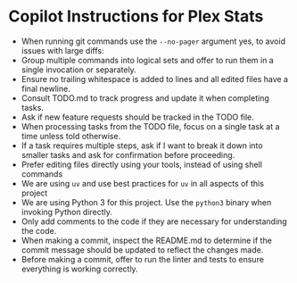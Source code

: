 # Copilot Instructions for Plex Stats

- When running git commands use the `--no-pager` argument yes, to avoid issues with large diffs:
- Group multiple commands into logical sets and offer to run them in a single invocation or separately.
- Ensure no trailing whitespace is added to lines and all edited files have a final newline.
- Consult TODO.md to track progress and update it when completing tasks.
- Ask if new feature requests should be tracked in the TODO file.
- When processing tasks from the TODO file, focus on a single task at a time unless told otherwise.
- If a task requires multiple steps, ask if I want to break it down into smaller tasks and ask for confirmation before proceeding.
- Prefer editing files directly using your tools, instead of using shell commands
- We are using `uv` and use best practices for `uv` in all aspects of this project
- We are using Python 3 for this project.  Use the `python3` binary when invoking Python directly.
- Only add comments to the code if they are necessary for understanding the code.
- When making a commit, inspect the README.md to determine if the commit message should be updated to reflect the changes made.
- Before making a commit, offer to run the linter and tests to ensure everything is working correctly.
